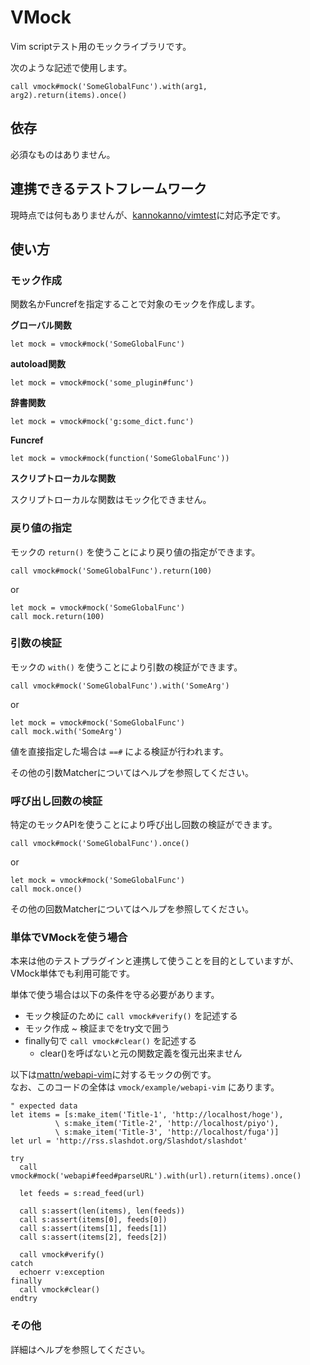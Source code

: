 # VMock

Vim scriptテスト用のモックライブラリです。

次のような記述で使用します。

```vim
call vmock#mock('SomeGlobalFunc').with(arg1, arg2).return(items).once()
```

## 依存

必須なものはありません。

## 連携できるテストフレームワーク

現時点では何もありませんが、[kannokanno/vimtest](https://github.com/kannokanno/vimtest)に対応予定です。

## 使い方

### モック作成

関数名かFuncrefを指定することで対象のモックを作成します。  

__グローバル関数__

```vim
let mock = vmock#mock('SomeGlobalFunc')
```

__autoload関数__

```vim
let mock = vmock#mock('some_plugin#func')
```

__辞書関数__

```vim
let mock = vmock#mock('g:some_dict.func')
```

__Funcref__

```vim
let mock = vmock#mock(function('SomeGlobalFunc'))
```

__スクリプトローカルな関数__

スクリプトローカルな関数はモック化できません。

### 戻り値の指定

モックの `return()` を使うことにより戻り値の指定ができます。

```vim
call vmock#mock('SomeGlobalFunc').return(100)
```

or

```vim
let mock = vmock#mock('SomeGlobalFunc')
call mock.return(100)
```

### 引数の検証

モックの `with()` を使うことにより引数の検証ができます。

```vim
call vmock#mock('SomeGlobalFunc').with('SomeArg')
```

or

```vim
let mock = vmock#mock('SomeGlobalFunc')
call mock.with('SomeArg')
```

値を直接指定した場合は `==#` による検証が行われます。

その他の引数Matcherについてはヘルプを参照してください。

### 呼び出し回数の検証

特定のモックAPIを使うことにより呼び出し回数の検証ができます。

```vim
call vmock#mock('SomeGlobalFunc').once()
```

or

```vim
let mock = vmock#mock('SomeGlobalFunc')
call mock.once()
```

その他の回数Matcherについてはヘルプを参照してください。

### 単体でVMockを使う場合

本来は他のテストプラグインと連携して使うことを目的としていますが、VMock単体でも利用可能です。

単体で使う場合は以下の条件を守る必要があります。

* モック検証のために `call vmock#verify()` を記述する
* モック作成 ~ 検証までをtry文で囲う
* finally句で `call vmock#clear()` を記述する
    * clear()を呼ばないと元の関数定義を復元出来ません

以下は[mattn/webapi-vim](https://github.com/mattn/webapi-vim)に対するモックの例です。  
なお、このコードの全体は `vmock/example/webapi-vim` にあります。

```vim
" expected data
let items = [s:make_item('Title-1', 'http://localhost/hoge'),
          \ s:make_item('Title-2', 'http://localhost/piyo'),
          \ s:make_item('Title-3', 'http://localhost/fuga')]
let url = 'http://rss.slashdot.org/Slashdot/slashdot'

try
  call vmock#mock('webapi#feed#parseURL').with(url).return(items).once()

  let feeds = s:read_feed(url)

  call s:assert(len(items), len(feeds))
  call s:assert(items[0], feeds[0])
  call s:assert(items[1], feeds[1])
  call s:assert(items[2], feeds[2])

  call vmock#verify()
catch
  echoerr v:exception
finally
  call vmock#clear()
endtry
```

### その他

詳細はヘルプを参照してください。

